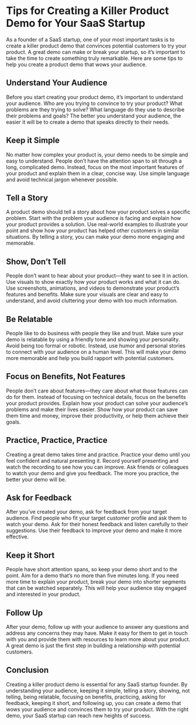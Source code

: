 # Tips for Creating a Killer Product Demo for Your SaaS Startup

As a founder of a SaaS startup, one of your most important tasks is to create a killer product demo that convinces potential customers to try your product. A great demo can make or break your startup, so it’s important to take the time to create something truly remarkable. Here are some tips to help you create a product demo that wows your audience.

## Understand Your Audience

Before you start creating your product demo, it’s important to understand your audience. Who are you trying to convince to try your product? What problems are they trying to solve? What language do they use to describe their problems and goals? The better you understand your audience, the easier it will be to create a demo that speaks directly to their needs.

## Keep it Simple

No matter how complex your product is, your demo needs to be simple and easy to understand. People don’t have the attention span to sit through a long, complicated demo. Instead, focus on the most important features of your product and explain them in a clear, concise way. Use simple language and avoid technical jargon whenever possible.

## Tell a Story

A product demo should tell a story about how your product solves a specific problem. Start with the problem your audience is facing and explain how your product provides a solution. Use real-world examples to illustrate your point and show how your product has helped other customers in similar situations. By telling a story, you can make your demo more engaging and memorable.

## Show, Don’t Tell

People don’t want to hear about your product—they want to see it in action. Use visuals to show exactly how your product works and what it can do. Use screenshots, animations, and videos to demonstrate your product’s features and benefits. Make sure your visuals are clear and easy to understand, and avoid cluttering your demo with too much information.

## Be Relatable

People like to do business with people they like and trust. Make sure your demo is relatable by using a friendly tone and showing your personality. Avoid being too formal or robotic. Instead, use humor and personal stories to connect with your audience on a human level. This will make your demo more memorable and help you build rapport with potential customers.

## Focus on Benefits, Not Features

People don’t care about features—they care about what those features can do for them. Instead of focusing on technical details, focus on the benefits your product provides. Explain how your product can solve your audience’s problems and make their lives easier. Show how your product can save them time and money, improve their productivity, or help them achieve their goals.

## Practice, Practice, Practice

Creating a great demo takes time and practice. Practice your demo until you feel confident and natural presenting it. Record yourself presenting and watch the recording to see how you can improve. Ask friends or colleagues to watch your demo and give you feedback. The more you practice, the better your demo will be.

## Ask for Feedback

After you’ve created your demo, ask for feedback from your target audience. Find people who fit your target customer profile and ask them to watch your demo. Ask for their honest feedback and listen carefully to their suggestions. Use their feedback to improve your demo and make it more effective.

## Keep it Short

People have short attention spans, so keep your demo short and to the point. Aim for a demo that’s no more than five minutes long. If you need more time to explain your product, break your demo into shorter segments that can be watched separately. This will help your audience stay engaged and interested in your product.

## Follow Up

After your demo, follow up with your audience to answer any questions and address any concerns they may have. Make it easy for them to get in touch with you and provide them with resources to learn more about your product. A great demo is just the first step in building a relationship with potential customers.

## Conclusion

Creating a killer product demo is essential for any SaaS startup founder. By understanding your audience, keeping it simple, telling a story, showing, not telling, being relatable, focusing on benefits, practicing, asking for feedback, keeping it short, and following up, you can create a demo that wows your audience and convinces them to try your product. With the right demo, your SaaS startup can reach new heights of success.